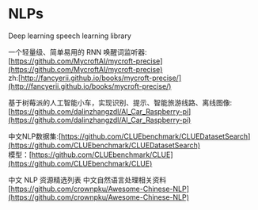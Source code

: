 # NLPs
Deep learning speech learning library

一个轻量级、简单易用的 RNN 唤醒词监听器: 
[https://github.com/MycroftAI/mycroft-precise](https://github.com/MycroftAI/mycroft-precise) \
zh:[http://fancyerii.github.io/books/mycroft-precise/](http://fancyerii.github.io/books/mycroft-precise/)

基于树莓派的人工智能小车，实现识别、提示、智能旅游线路、离线图像:
[https://github.com/dalinzhangzdl/AI_Car_Raspberry-pi](https://github.com/dalinzhangzdl/AI_Car_Raspberry-pi)

中文NLP数据集:[https://github.com/CLUEbenchmark/CLUEDatasetSearch](https://github.com/CLUEbenchmark/CLUEDatasetSearch) \
模型：[https://github.com/CLUEbenchmark/CLUE](https://github.com/CLUEbenchmark/CLUE) 

中文 NLP 资源精选列表 中文自然语言处理相关资料 \
[https://github.com/crownpku/Awesome-Chinese-NLP](https://github.com/crownpku/Awesome-Chinese-NLP)


